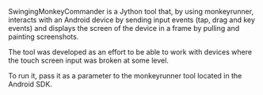 SwingingMonkeyCommander is a Jython tool that, by using monkeyrunner, interacts with an Android device by sending input events (tap, drag and key events) and displays the screen of the device in a frame by pulling and painting screenshots. 

The tool was developed as an effort to be able to work with devices where the touch screen input was broken at some level.

To run it, pass it as a parameter to the monkeyrunner tool located in the Android SDK.
